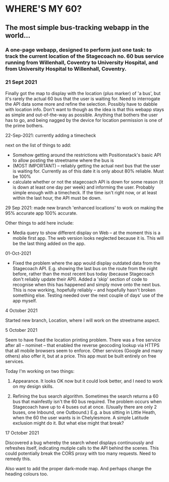 # WHERE'S MY 60?

## The most simple bus-tracking webapp in the world...

### A one-page webapp, designed to perform just one task: to track the current location of the Stagecoach no. 60 bus service running from Willenhall, Coventry to University Hospital, and from University Hospital to Willenhall, Coventry.

### 21 Sept 2021

Finally got the map to display with the location (plus marker) of 'a bus', but it's rarely the actual 60 bus that the user is waiting for. Need to interrogate the API data some more and refine the selection. Possibly have to dabble with location info. Don't want to though as the idea is that this webapp stays as simple and out-of-the-way as possible. Anything that bothers the user has to go, and being nagged by the device for location permission is one of the prime bothers.

22-Sep-2021: currently adding a timecheck

next on the list of things to add:

-   Somehow getting around the restrictions with Positionstack's basic API to allow posting the streetname where the bus is
-   (MOST IMPORTANT) – reliably getting the actual next bus that the user is waiting for. Currently as of this date it is only about 80% reliable. Must be 100%
-   calculate whether or not the stagecoach API is down for some reason (it is down at least one day per week) and informing the user. Probably simple enough with a timecheck. If the time isn't right now, or at least within the last hour, the API must be down.

29 Sep 2021: made new branch 'enhanced locations' to work on making the 95% accurate app 100% accurate.

Other things to add here include:

-   Media query to show different display on Web – at the moment this is a mobile first app. The web version looks neglected because it is. This will be the last thing added on the app.

01-Oct-2021

-   Fixed the problem where the app would display outdated data from the Stagecoach API. E.g. showing the last bus on the route from the night before, rather than the most recent bus today (because Stagecoach don't reliably update their API). Added a 'skip' section of code to recognise when this has happened and simply move onto the next bus. This is now working, hopefully reliably – and hopefully hasn't broken something else. Testing needed over the next couple of days' use of the app myself.

4 October 2021

Started new branch, Location, where I will work on the streetname aspect.

5 October 2021

Seem to have fixed the location printing problem. There was a free service after all – nominet – that enabled the reverse geocoding lookup via HTTPS that all mobile browsers seem to enforce. Other services (Google and many others) also offer it, but at a price. This app must be built entirely on free services.

Today I'm working on two things:

1. Appearance. It looks OK now but it could look better, and I need to work on my design skills.

2. Refining the bus search algorithm. Sometimes the search returns a 60 bus that mainfestly isn't the 60 bus required. The problem occurs when Stagecoach have up to 4 buses out at once. (Usually there are only 2 buses, one Inbound, one Outbound.) E.g. a bus sitting in Little Heath, when the 60 the user wants is in Chelylesmore. A simple Latitude exclusion might do it. But what else might that break?

17 October 2021

Discovered a bug whereby the search wheel displays continuously and refreshes itself, indicating mutiple calls to the API behind the scenes. This could potentially break the CORS proxy with too many requests. Need to remedy this.

Also want to add the proper dark-mode map. And perhaps change the heading colours too.

